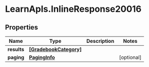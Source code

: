 # LearnApIs.InlineResponse20016

## Properties
Name | Type | Description | Notes
------------ | ------------- | ------------- | -------------
**results** | [**[GradebookCategory]**](GradebookCategory.md) |  | 
**paging** | [**PagingInfo**](PagingInfo.md) |  | [optional] 
